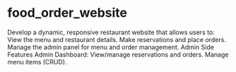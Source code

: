 # food_order_website
 Develop a dynamic, responsive restaurant website that allows users to:  View the menu and restaurant details.  Make reservations and place orders.  Manage the admin panel for menu and order management.  Admin Side Features  Admin Dashboard:  View/manage reservations and orders.  Manage menu items (CRUD).     
